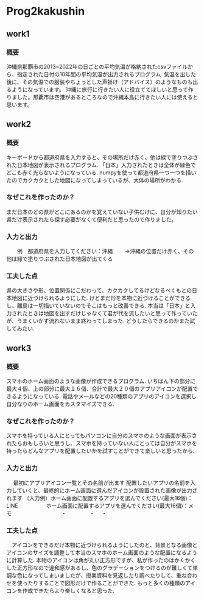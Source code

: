 # Prog2kakushin

## work1
### 概要  
沖縄県那覇市の2013~2022年の日ごとの平均気温が格納されたcsvファイルから、指定された日付の10年間の平均気温が出力されるプログラム. 
気温を出した後に、その気温での服装やちょっとした声掛け（アドバイス）のようなものも出るようになっています。
沖縄に旅行に行きたい人に役立ててほしいと思って作りました。那覇市は空港があるところなので沖縄本島に行きたい人には使えると思います。


## work2
### 概要  
キーボードから都道府県を入力すると、その場所だけ赤く、他は緑で塗りつぶされた日本地図が表示されるプログラム.
「日本」入力されたときは全体が緑色でどこも赤く光らないようになっている. numpyを使って都道府県一つ一つを描いたのでカクカクとした地図になってしまっているが、大体の場所がわかる.

### なぜこれを作ったのか？  
まだ日本のどの県がどこにあるのかを覚えていない子供むけに、自分が知りたい県だけ表示されたら探す必要がなくて便利だと思ったので作りました。

### 入力と出力  
 　　例　都道府県を入力してください：沖縄
  　　→沖縄の位置だけ赤く、その他は緑で塗りつぶされた日本地図が出てくる

### 工夫した点  
県の大きさや形、位置関係にこだわって、カクカクしてるけどなるべくもとの日本地図に近づけられるようにした. けどまだ形を本物に近づけることができるし、離島は一切描いていないのでそこはもっと改善できる. 本当は「日本」と入力されたときは地図を出すだけじゃなくて君が代を流したいと思って作っていたが、うまくいかず流れないまま終わってしまった. どうしたらできるのかまた試してみたい.



## work3
### 概要  
スマホのホーム画面のような画像が作成できるプログラム. いちばん下の部分に最大４個、上の部分に最大１６個、合計で最大２０個のアプリアイコンが配置できるようになっている. 電話やメールなどの20種類のアプリのアイコンを選択し自分なりのホーム画面をカスタマイズできる.
   
### なぜこれを作ったのか？  
   スマホを持っている人にとってもパソコンに自分のスマホのような画面が表示されたらおもしろいと思うし、スマホを持っていない人にとっては自分がスマホを持ったらどんなアプリを配置したいかを試すことができて楽しいと思ったから.

### 入力と出力　　
　 最初にアプリアイコン一覧とその名前が出ます
   配置したいアプリの名前を入力していくと、最終的にホーム画面に選んだアイコンが設置された画像が出力されます
   （入力例）ホーム画面に配置するアプリを選んでください(最大16個)：LINE
   　　　　　ホーム画面に配置するアプリを選んでください(最大16個)：メモ
        　　　　　　　　　・
                 　　　　・
                       　・

### 工夫した点　　
 　アイコンをできるだけ本物に近づけられるようにしたのと、背景となる画像とアイコンのサイズを調整して本当のスマホのホーム画面のような配置になるように計算した. 本物のアイコンは角が丸い正方形ですが、私が作ったのはかくかくした正方形なので違和感があるし、色のグラデーションをつけるのが難しくて単調な色になってしまいましたが、授業資料を見返したり調べたりして、重ね合わせを使ったりすることで図形だけで作ることができた. もっと多くの種類のアイコンを作成できたらより楽しくなると思った. 
